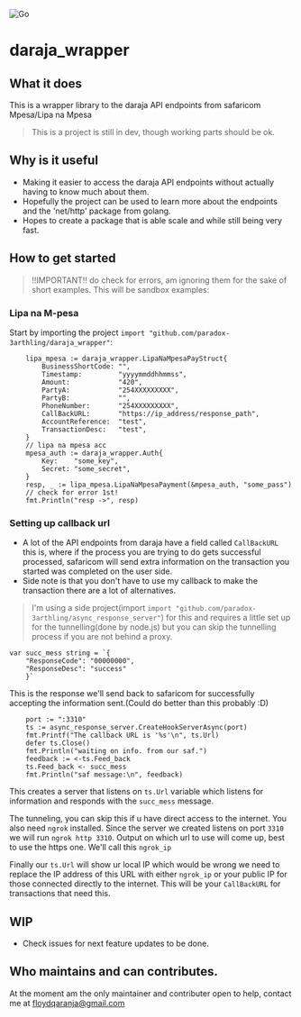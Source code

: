 ![Go](https://github.com/Paradox-3arthling/daraja_wrapper/workflows/Go/badge.svg?branch=master)
# daraja_wrapper
## What it does
This is a wrapper library to the daraja API endpoints from safaricom Mpesa/Lipa na Mpesa

> This is a project is still in dev, though working parts
> should be ok.

## Why is it useful
- Making it easier to access the daraja API endpoints without actually having to know much about them.
- Hopefully the project can be used to learn more about the endpoints and the 'net/http' package from golang.
- Hopes to create a package that is able scale and while still being very fast.

## How to get started
> !!IMPORTANT!! do check for errors, am ignoring them for the sake of short examples.
This will be sandbox examples:
### Lipa na M-pesa
Start by importing the project `import "github.com/paradox-3arthling/daraja_wrapper"`:
```
	lipa_mpesa := daraja_wrapper.LipaNaMpesaPayStruct{
		BusinessShortCode: "",
		Timestamp:         "yyyymmddhhmmss",
		Amount:            "420",
		PartyA:            "254XXXXXXXXX",
		PartyB:            "",
		PhoneNumber:       "254XXXXXXXXX",
		CallBackURL:       "https://ip_address/response_path",
		AccountReference:  "test",
		TransactionDesc:   "test",
	}
	// lipa na mpesa acc
	mpesa_auth := daraja_wrapper.Auth{
		Key:    "some_key",
		Secret: "some_secret",
	}
	resp, _ := lipa_mpesa.LipaNaMpesaPayment(&mpesa_auth, "some_pass")
    // check for error 1st!
	fmt.Println("resp ->", resp)
```
### Setting up callback url
- A lot of the API endpoints from daraja have a field called `CallBackURL` this is, where if the process you are trying to do gets successful processed, safaricom will send extra information on the transaction you started was completed on the user side.
- Side note is that you don't have to use my callback to make the transaction there are a lot of alternatives.
> I'm using a side project(import `import "github.com/paradox-3arthling/async_response_server"`) for this and requires a little set up for the tunnelling(done by node.js) but you can skip the tunnelling process if you are not behind a proxy.
```
var succ_mess string = `{
	"ResponseCode": "00000000",
	"ResponseDesc": "success"
	}`
```
This is the response we'll send back to safaricom for successfully accepting the information sent.(Could do better than this probably :D)
```
	port := ":3310"
	ts := async_response_server.CreateHookServerAsync(port)
	fmt.Printf("The callback URL is '%s'\n", ts.Url)
	defer ts.Close()
	fmt.Println("waiting on info. from our saf.")
	feedback := <-ts.Feed_back
	ts.Feed_back <- succ_mess
	fmt.Println("saf message:\n", feedback)
```
This creates a server that listens on `ts.Url` variable which listens for information and responds with the `succ_mess` message.

The tunneling, you can skip this if u have direct access to the internet. You also need `ngrok` installed.
Since the server we created listens on port `3310` we will run `ngrok http 3310`. Output on which url to use will come up, best to use the
https one. We'll call this `ngrok_ip`

Finally our `ts.Url` will show ur local IP which would be wrong we need to replace the IP address of this URL with either `ngrok_ip` or your public IP for those connected directly to the internet. This will be your `CallBackURL` for transactions that need this.

## WIP
- Check issues for next feature updates to be done.

## Who maintains and can contributes.
At the moment am the only maintainer and contributer open to help, contact me at floydqaranja@gmail.com 
